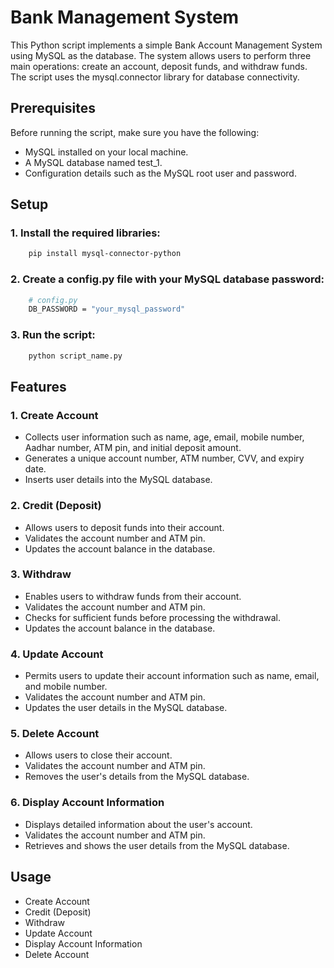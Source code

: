 
# Bank Management System

This Python script implements a simple Bank Account Management System using MySQL as the database. The system allows users to perform three main operations: create an account, deposit funds, and withdraw funds. The script uses the mysql.connector library for database connectivity.

## Prerequisites
Before running the script, make sure you have the following:
- MySQL installed on your local machine.
- A MySQL database named test_1.
- Configuration details such as the MySQL root user and password.

## Setup
### 1. Install the required libraries:
``` bash
    pip install mysql-connector-python

```
### 2. Create a config.py file with your MySQL database password:
``` bash
    # config.py
    DB_PASSWORD = "your_mysql_password"
```
### 3. Run the script:
``` bash
    python script_name.py
```

## Features
### 1. Create Account
- Collects user information such as name, age, email, mobile number, Aadhar number, ATM pin, and initial deposit amount.
- Generates a unique account number, ATM number, CVV, and expiry date.
- Inserts user details into the MySQL database.
### 2. Credit (Deposit)
- Allows users to deposit funds into their account.
- Validates the account number and ATM pin.
- Updates the account balance in the database.
### 3. Withdraw
- Enables users to withdraw funds from their account.
- Validates the account number and ATM pin.
- Checks for sufficient funds before processing the withdrawal.
- Updates the account balance in the database.
### 4. Update Account
- Permits users to update their account information such as name, email, and mobile number.
- Validates the account number and ATM pin.
- Updates the user details in the MySQL database.
### 5. Delete Account
- Allows users to close their account.
- Validates the account number and ATM pin.
- Removes the user's details from the MySQL database.
### 6. Display Account Information
- Displays detailed information about the user's account.
- Validates the account number and ATM pin.
- Retrieves and shows the user details from the MySQL database.

## Usage
- Create Account
- Credit (Deposit)
- Withdraw
- Update Account
- Display Account Information 
- Delete Account

